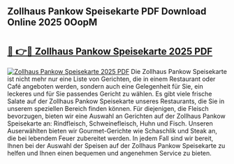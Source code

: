 ## Zollhaus Pankow Speisekarte PDF Download Online 2025 0OopM

# <h2><a href="http://gcb4su.nevu.top/?p=Zollhaus+Pankow+Speisekarte">🔗 👉🔴 Zollhaus Pankow Speisekarte 2025 PDF</a></h2>

[![Zollhaus Pankow Speisekarte 2025 PDF](https://i.imgur.com/dBaPXMq.png)](http://gcb4su.nevu.top/?p=Zollhaus+Pankow+Speisekarte)
Die Zollhaus Pankow Speisekarte ist nicht mehr nur eine Liste von Gerichten, die in einem Restaurant oder Café angeboten werden, sondern auch eine Gelegenheit für Sie, ein leckeres und für Sie passendes Gericht zu wählen. Es gibt viele frische Salate auf der Zollhaus Pankow Speisekarte unseres Restaurants, die Sie in unserem speziellen Bereich finden können. Für diejenigen, die Fleisch bevorzugen, bieten wir eine Auswahl an Gerichten auf der Zollhaus Pankow Speisekarte an: Rindfleisch, Schweinefleisch, Huhn und Fisch. Unseren Auserwählten bieten wir Gourmet-Gerichte wie Schaschlik und Steak an, die bei lebendem Feuer zubereitet werden. In jedem Fall sind wir bereit, Ihnen bei der Auswahl der Speisen auf der Zollhaus Pankow Speisekarte zu helfen und Ihnen einen bequemen und angenehmen Service zu bieten.
